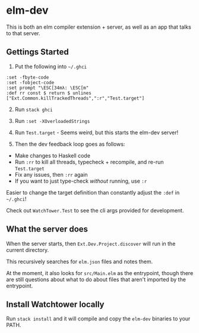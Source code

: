 # elm-dev

This is both an elm compiler extension + server, as well as an app that talks to that server.

## Gettings Started

1. Put the following into `~/.ghci`

```
:set -fbyte-code
:set -fobject-code
:set prompt "\ESC[34mλ: \ESC[m"
:def rr const $ return $ unlines ["Ext.Common.killTrackedThreads",":r","Test.target"]
```

2. Run `stack ghci`

3. Run `:set -XOverloadedStrings`

4. Run `Test.target` - Seems weird, but this starts the elm-dev server!

5. Then the dev feedback loop goes as follows:

- Make changes to Haskell code
- Run `:rr` to kill all threads, typecheck + recompile, and re-run `Test.target`
- Fix any issues, then `:rr` again
- If you want to just type-check _without_ running, use `:r`

Easier to change the target definition than constantly adjust the `:def` in `~/.ghci`!

Check out `WatchTower.Test` to see the cli args provided for development.

## What the server does

When the server starts, then `Ext.Dev.Project.discover` will run in the current directory.

This recursively searches for `elm.json` files and notes them.

At the moment, it also looks for `src/Main.elm` as the entrypoint, though there are still questions about what to do about files that aren't imported by the entrypoint.

## Install Watchtower locally

Run `stack install` and it will compile and copy the `elm-dev` binaries to your PATH.
